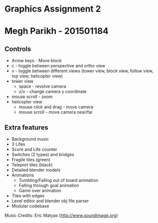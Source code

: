 Graphics Assignment 2
=====================

Megh Parikh - 201501184
=======================

Controls
--------

- Arrow keys - Move block
- c - toggle between perspective and ortho view
- v - toggle between different views (tower view, block view, follow view, top view, helicopter view)
- tower view
  - space - revolve camera
  - z/x - change camera y coordinate
- mouse scroll - zoom
- helicopter view
  - mouse click and drag - move camera
  - mouse scroll - move camera near/far


Extra features
--------------

- Background music
- 3 Lifes
- Score and Life counter
- Switches (2 types) and bridges
- Fragile tiles (green)
- Teleport tiles (black)
- Detailed blender models
- Animations
  - Tumbling/Falling out of board animation
  - Falling through goal animation
  - Game over animation
- Tiles with edges
- Level editor and blender obj file parser
- Modular codebase


Music Credits: Eric Matyas (http://www.soundimage.org)
